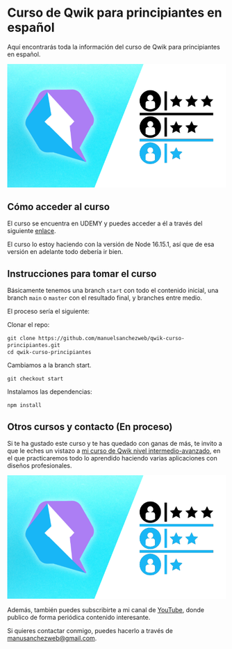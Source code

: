 # Curso de Qwik para principiantes en español

Aquí encontrarás toda la información del curso de Qwik para principiantes en español.

[![Qwik para principiantes en español](./public/img/qwik-principiantes.png)](https://www.udemy.com/user/manuel-sanchez-324/)

## Cómo acceder al curso

El curso se encuentra en UDEMY y puedes acceder a él a través del siguiente [enlace](https://www.udemy.com/user/manuel-sanchez-324/).

El curso lo estoy haciendo con la versión de Node 16.15.1, así que de esa versión en adelante todo debería ir bien.

## Instrucciones para tomar el curso

Básicamente tenemos una branch `start` con todo el contenido inicial, una branch `main` o `master` con el resultado final, y branches entre medio.

El proceso sería el siguiente:

Clonar el repo:

    git clone https://github.com/manuelsanchezweb/qwik-curso-principiantes.git
    cd qwik-curso-principiantes

Cambiamos a la branch start.

    git checkout start

Instalamos las dependencias:

    npm install

## Otros cursos y contacto (En proceso)

Si te ha gustado este curso y te has quedado con ganas de más, te invito a que le eches un vistazo a [mi curso de Qwik nivel intermedio-avanzado](https://www.udemy.com/user/manuel-sanchez-324/), en el que practicaremos todo lo aprendido haciendo varias aplicaciones con diseños profesionales.

[![Qwik nivel intermedio en español](./public/img/qwik-intermedio.png)](https://www.udemy.com/user/manuel-sanchez-324/)

Además, también puedes subscribirte a mi canal de [YouTube](https://www.youtube.com/channel/UCX3IE_OjG20p_AwbX06YAEg), donde publico de forma periódica contenido interesante.

Si quieres contactar conmigo, puedes hacerlo a través de [manusanchezweb@gmail.com](mailto:manusanchezweb@gmail.com).
